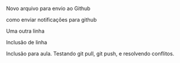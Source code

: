 Novo arquivo para envio ao Github

como enviar notificações para github

Uma outra linha

Inclusão de linha

Inclusão para aula. Testando git pull, git push, e resolvendo conflitos. 
